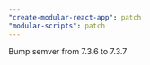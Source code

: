 ```yaml
---
"create-modular-react-app": patch
"modular-scripts": patch
---
```


Bump semver from 7.3.6 to 7.3.7
